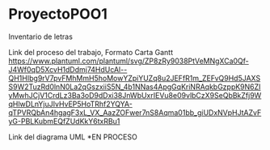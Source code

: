 # ProyectoPOO1
Inventario de letras

Link del proceso del trabajo, Formato Carta Gantt 
https://www.plantuml.com/plantuml/svg/ZP8zRy9038PtVeMNgXCa0Qf-J4Wf0qD5XcvH1dDdmj74HdUcAl--QH1HIbg9rV7pvFMhMmH5hoMowYZpiYUZq8u2JEFfR1m_ZEFvQ9Hd5JAXSS9W2TuzRd0lnN0La2qGszxiiS5N_4b1NNas4ApgGqKriNRAqkbGzppK9N6ZIyMwhJCjV1CrdLz3Ba3oD9dDxi38JnWbUxrIEVu8e09vlbCzX9SeQbBkZfj9WqHlwDLnYjuJIvHvEP5HoTRhf2YQYA-qTPVRQbAn4hgagF3xL_VX_AazZOFwer7nS8Aqma01bb_giUDxNVpHJtAZvFyG-PBLKubmEQfZUdKkY6txRBu1

Link del diagrama UML
*EN PROCESO
